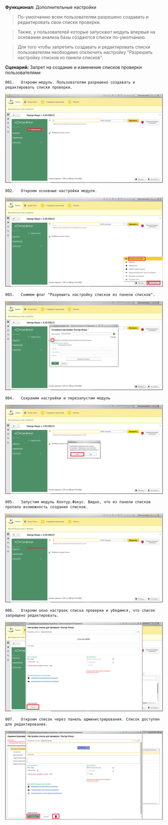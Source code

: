 **Функционал:** Дополнительные настройки

> По-умолчанию всем пользователям разрешено создавать и редактировать свои списки проверки.

> Также, у пользователей которые запускают модуль впервые на основании анализа базы создаются списки по-умолчанию.

> Для того чтобы запретить создавать и редактировать списки пользователям необходимо отключить настройку "Разрешить настройку списков из панели списков".

**Сценарий:** Запрет на создание и изменение списков проверки пользователями

	001.   Откроем модуль. Пользователям разрешено создавать и редактировать списки проверки.
![](Дополнительные_настройки/Дополнительные_настройки_2_Запрет_на_создание_и_изменение_001.png)

	002.   Откроем основные настройки модуля.
![](Дополнительные_настройки/Дополнительные_настройки_3_Запрет_на_создание_и_изменение_002.png)

	003.   Снимем флаг "Разрешить настройку списков из панели списков".
![](Дополнительные_настройки/Дополнительные_настройки_6_Запрет_на_создание_и_изменение_003.png)

	004.   Сохраним настройки и перезапустим модуль
![](Дополнительные_настройки/Дополнительные_настройки_8_Запрет_на_создание_и_изменение_004.png)

	005.   Запустим модуль Контур.Фокус. Видно, что из панели списков пропала возможность создания списков.
![](Дополнительные_настройки/Дополнительные_настройки_18_Запрет_на_создание_и_изменение_013.png)

	006.   Откроем окно настроек списка проверки и убедимся, что список запрещено редактировать.
![](Дополнительные_настройки/Дополнительные_настройки_21_Запрет_на_создание_и_изменение_014.png)

	007.   Откроем список через панель администрирования. Список доступен для редактирования.
![](Дополнительные_настройки/Дополнительные_настройки_27_Запрет_на_создание_и_изменение_015.png)
